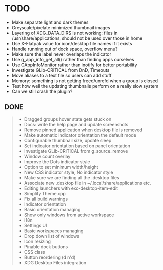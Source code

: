 # TODO

+ Make separate light and dark themes
+ Greyscale/pixelate minimized thumbnail images
+ Layering of XDG_DATA_DIRS is not working: files in /usr/share/applications, should not be used over those in home
+ Use X-Flatpak value for icon/desktop file names if it exists
+ Handle running out of dock space, overflow menu?
+ Make sure the label never overlaps the indicator
+ Use g_app_info_get_all() rather than finding apps ourselves
+ Use GAppInfoMonitor rather than inotify for better portability
+ Investigate GLib-CRITICAL from DnD, Timeouts
+ Move aliases to a text file so users can add stuff
+ Memory: something is not getting freed/unrefd when a group is closed
+ Test how well the updating thumbnails perform on a really slow system
+ Can we still crash the plugin?

## DONE

> + Dragged groups hover state gets stuck on
> + Docs: write the help page and update screenshots
> + Remove pinned application when desktop file is removed
> + Make automatic indicator orientation the default mode
> + Configurable thumbnail size, update sleep
> + Set indicator orientation based on panel orientation
> + Investigate GLib-CRITICAL from g_source_remove
> + Window count overlay
> + Improve the Dots indicator style
> + Option to set minimum width/height
> + New CSS indicator style, No indicator style
> + Make sure we are finding all the .desktop files
> + Associate new .desktop file in ~/.local/share/applications etc.
> + Editing launchers with exo-desktop-item-edit
> + Simplify Theme.cpp
> + Fix all build warnings
> + Indicator orientation
> + Basic orientation managing
> + Show only windows from active workspace
> + i18n
> + Settings UI
> + Basic workspaces managing
> + Drop down list of windows
> + Icon resizing
> + Pinable dock buttons
> + CSS class
> + Button reordering (d n'd)
> + XDG Desktop Files integration
